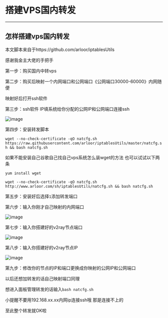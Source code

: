 # 搭建VPS国内转发
-------------------
怎样搭建vps国内转发
---------------------
本文脚本来自于https://github.com/arloor/iptablesUtils

感谢我金主大佬的手把手

第一步：购买国内中转vps

第二步：购买后映射一个内网端口和公网端口《公网端口30000-60000》内网随便

映射好后打开ssh软件  

第三步：ssh软件 IP填系统给你分配的公网IP和公网端口连接ssh

![image](https://user-images.githubusercontent.com/94978556/143914740-ed731a3a-aa37-4cee-9845-962cf7b9fa87.png)

第四步：安装转发脚本

`wget --no-check-certificate -qO natcfg.sh https://raw.githubusercontent.com/arloor/iptablesUtils/master/natcfg.sh && bash natcfg.sh`

如果不能安装自己谷歌自己找自己vps系统怎么装wget的方法
也可以试试以下两条

`yum install wget`

`wget --no-check-certificate -qO natcfg.sh http://www.arloor.com/sh/iptablesUtils/natcfg.sh && bash natcfg.sh`

第五步：安装好后选择`1`添加转发端口

第六步：输入你刚才自己映射的内网端口

![image](https://user-images.githubusercontent.com/94978556/143916304-f0d24dda-ae8b-4c81-befa-08c0ca0b0318.png)

第七步：输入你搭建好的v2ray节点端口

![image](https://user-images.githubusercontent.com/94978556/143916546-98386238-d559-46ec-9d6f-75e848a4e14d.png)

第八步：输入你搭建好的v2ray节点IP

![image](https://user-images.githubusercontent.com/94978556/143916720-3d4bfff3-8e66-4294-aecf-4f6559cb1745.png)

第九步：修改你的节点的IP和端口更换成你映射的公网IP和公网端口

以后还想加转发的话自己映射端口同理

想进入面板管理转发的话输入`bash natcfg.sh`

小提醒不要用192.168.xx.xx内网ip连接ssh哦 那是连接不上的

至此整个转发就OK啦
